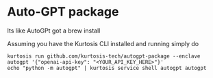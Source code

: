 # Auto-GPT package

Its like AutoGPt got a brew install

Assuming you have the Kurtosis CLI installed and running simply do

```
kurtosis run github.com/kurtosis-tech/autogpt-package --enclave autogpt '{"openai-api-key": "<YOUR_API_KEY_HERE>"}'
echo "python -m autogpt" | kurtosis service shell autogpt autogpt
```